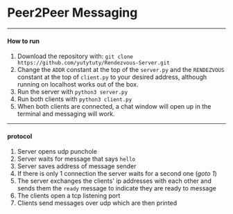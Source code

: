 # Peer2Peer Messaging

---
#### How to run
1. Download the repository with: `git clone https://github.com/yutytuty/Rendezvous-Server.git`
2. Change the `ADDR` constant at the top of the `server.py` and the `RENDEZVOUS` constant at the top of `client.py` to your desired address, although running on localhost works out of the box.
3. Run the server with `python3 server.py`
4. Run both clients with `python3 client.py`
5. When both clients are connected, a chat window will open up in the terminal and messaging will work.
---
#### protocol

1. Server opens udp punchole
2. Server waits for message that says `hello`
3. Server saves address of message sender
4. If there is only 1 connection the server waits for a second one (_goto 1_)
5. The server exchanges the clients' ip addresses with each other and sends them the `ready` message to indicate they are ready to message
6. The clients open a tcp listening port
7. Clients send messages over udp which are then printed
